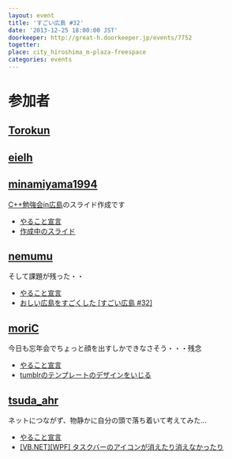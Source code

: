 ```yaml
---
layout: event
title: 'すごい広島 #32'
date: '2013-12-25 18:00:00 JST'
doorkeeper: http://great-h.doorkeeper.jp/events/7752
togetter:
place: city_hiroshima_m-plaza-freespace
categories: events
---
```


# 参加者


## [Torokun](https://github.com/Torokun)


## [eielh](https://github.com/eiel)


## [minamiyama1994](https://github.com/minamiyama1994)

[C++勉強会in広島](http://partake.in/events/5ddde1fe-88b7-4541-9f37-02cf4fa0284c)のスライド作成です

* [やること宣言](https://github.com/great-h/great-h.github.io/issues/490)
* [作成中のスライド](https://docs.google.com/presentation/d/1P9m31wuo2TJ3OvmWxSp6nA9_NvL7riSoIm59CcuNVMw/edit?usp=sharing)


## [nemumu](https://github.com/nemumu)

そして課題が残った・・

* [やること宣言](https://github.com/great-h/great-h.github.io/issues/492)
* [おしい広島をすごくした [すごい広島 #32]](http://nemumu.hateblo.jp/entry/2013/12/26/055614)

## [moriC](https://github.com/moriC)

今日も忘年会でちょっと顔を出すしかできなさそう・・・残念

* [やること宣言](https://github.com/great-h/great-h.github.io/issues/491)
* [tumblrのテンプレートのデザインをいじる](http://moric-life.tumblr.com/post/71078757834/tumblr)

## [tsuda_ahr](https://twitter.com/tsuda_ahr)

ネットにつながず、物静かに自分の頭で落ち着いて考えてみた…

* [やること宣言](https://github.com/great-h/great-h.github.io/issues/504)
* [\[VB.NET\]\[WPF\] タスクバーのアイコンが消えたり消えなかったり](http://ooltcloud.expressweb.jp/201312/article_27000240.html)
